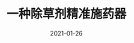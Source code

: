 ---
title: 一种除草剂精准施药器

event: 实用新型
event_url: ""

location: China

summary: ""
abstract: ""

# Talk start and end times.
#   End time can optionally be hidden by prefixing the line with `#`.
date: "2021-01-26"
date_end: "2021-09-28"
all_day: true

# Schedule page publish date (NOT talk date).
publishDate: "2017-01-01T00:00:00Z"

authors: [姚袁梦, 洪晓玮, 金小俊, 陈勇, 于佳琳]
tags: []

# Is this a featured talk? (true/false)
featured: false

links:
- name: 实用新型
- name: 授权
url_code: ""
url_pdf: ""
url_slides: ""
url_video: ""

# Markdown Slides (optional).
#   Associate this talk with Markdown slides.
#   Simply enter your slide deck's filename without extension.
#   E.g. `slides = "example-slides"` references `content/slides/example-slides.md`.
#   Otherwise, set `slides = ""`.

# Projects (optional).
#   Associate this post with one or more of your projects.
#   Simply enter your project's folder or file name without extension.
#   E.g. `projects = ["internal-project"]` references `content/project/deep-learning/index.md`.
#   Otherwise, set `projects = []`.
---